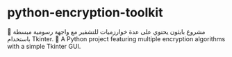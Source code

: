 # python-encryption-toolkit
🔐 مشروع بايثون يحتوي على عدة خوارزميات للتشفير مع واجهة رسومية مبسطة باستخدام Tkinter. 🔐 A Python project featuring multiple encryption algorithms with a simple Tkinter GUI.
